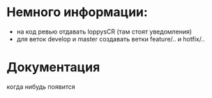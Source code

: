 # Немного информации:
- на код ревью отдавать loppysCR (там стоят уведомления)
- для веток develop и master создавать ветки feature/.. и hotfix/..

# Документация

когда нибудь появится
